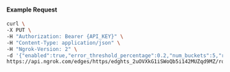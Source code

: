 <!-- Code generated for API Clients. DO NOT EDIT. -->

#### Example Request

```bash
curl \
-X PUT \
-H "Authorization: Bearer {API_KEY}" \
-H "Content-Type: application/json" \
-H "Ngrok-Version: 2" \
-d '{"enabled":true,"error_threshold_percentage":0.2,"num_buckets":5,"rolling_window":300,"tripped_duration":120,"volume_threshold":20}' \
https://api.ngrok.com/edges/https/edghts_2uOVXkG1iSWoQb5i142MUZqd9MZ/routes/edghtsrt_2uOVXeQoorsv05rbFOsiJMUVIG9/circuit_breaker
```

